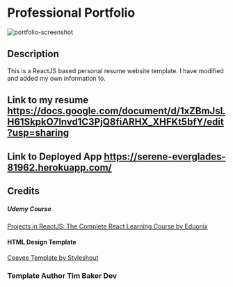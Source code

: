 # Professional Portfolio     
![portfolio-screenshot](https://user-images.githubusercontent.com/59499644/81363800-c9ef5700-90a9-11ea-9623-8892ce4efed0.jpg)

## Description
This is a ReactJS based personal resume website template. I have modified and added my own information to. 

## Link to my resume https://docs.google.com/document/d/1xZBmJsLH61SkpkO7lnvd1C3PjQ8fiARHX_XHFKt5bfY/edit?usp=sharing

## Link to Deployed App https://serene-everglades-81962.herokuapp.com/


## Credits
##### Udemy Course
<a href="https://www.udemy.com/projects-in-reactjs-the-complete-react-learning-course/learn/v4/overview">Projects in ReactJS: The Complete React Learning Course by Eduonix</a>

#### HTML Design Template
<a href="https://www.styleshout.com/free-templates/ceevee/">Ceevee Template by Styleshout</a>

### Template Author Tim Baker Dev
